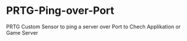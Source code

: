 # PRTG-Ping-over-Port
PRTG Custom Sensor to ping a server over Port to Chech Applikation or Game Server 
